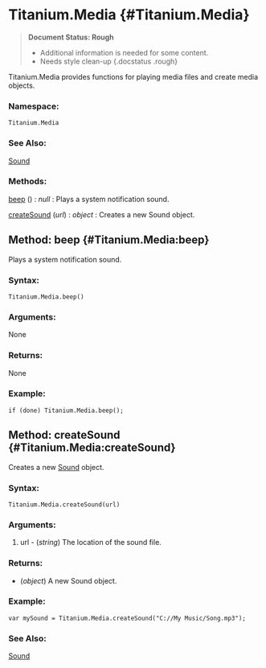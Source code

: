 Titanium.Media {#Titanium.Media}
=================================

> **Document Status: Rough**  
> - Additional information is needed for some content.  
> - Needs style clean-up
{.docstatus .rough}

Titanium.Media provides functions for playing media files and create media objects.

### Namespace:

	Titanium.Media

### See Also:
[Sound][]

### Methods:

[beep][] () : *null*
: Plays a system notification sound.

[createSound][] (*url*) : *object*
: Creates a new Sound object.



Method: beep {#Titanium.Media:beep}
-----------------------------------

Plays a system notification sound.

### Syntax:

	Titanium.Media.beep()
	
### Arguments:

None

### Returns:

None

### Example:

	if (done) Titanium.Media.beep();



Method: createSound {#Titanium.Media:createSound}
-------------------------------------------------

Creates a new [Sound][] object.

### Syntax:

	Titanium.Media.createSound(url)

### Arguments:

1. url - (*string*) The location of the sound file.

### Returns:

- (*object*) A new Sound object.

### Example:

	var mySound = Titanium.Media.createSound("C://My Music/Song.mp3");

### See Also:

[Sound][]



[beep]: #Titanium.Media:beep
[createSound]: #Titanium.Media:createSound

[Sound]: /Media/Sound